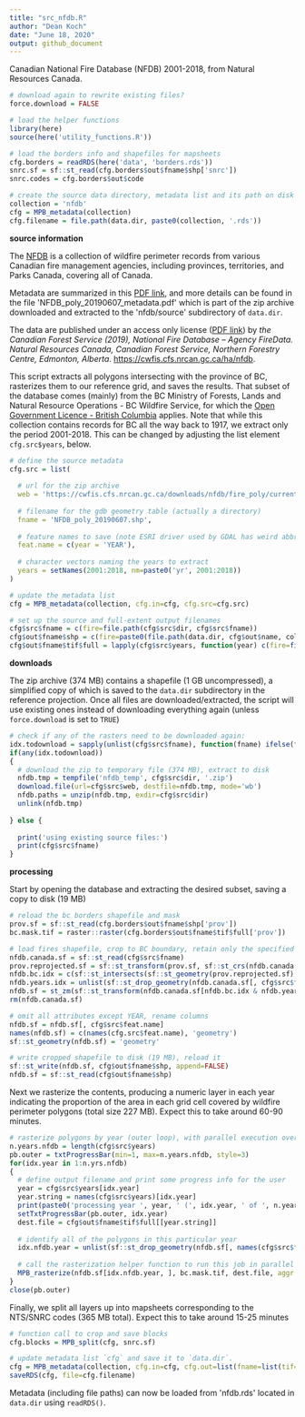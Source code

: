 ```yaml
---
title: "src_nfdb.R"
author: "Dean Koch"
date: "June 18, 2020"
output: github_document
---
```


Canadian National Fire Database (NFDB) 2001-2018, from Natural Resources Canada.




```r
# download again to rewrite existing files? 
force.download = FALSE

# load the helper functions
library(here)
source(here('utility_functions.R'))

# load the borders info and shapefiles for mapsheets
cfg.borders = readRDS(here('data', 'borders.rds'))
snrc.sf = sf::st_read(cfg.borders$out$fname$shp['snrc'])
snrc.codes = cfg.borders$out$code

# create the source data directory, metadata list and its path on disk
collection = 'nfdb'
cfg = MPB_metadata(collection)
cfg.filename = file.path(data.dir, paste0(collection, '.rds'))
```


**source information**

The <a href="https://cwfis.cfs.nrcan.gc.ca/ha/nfdb">NFDB</a> is a collection
of wildfire perimeter records from various Canadian fire management agencies, including provinces, 
territories, and Parks Canada, covering all of Canada. 

Metadata are summarized in this 
<a href="https://cwfis.cfs.nrcan.gc.ca/downloads/nfdb/fire_poly/current_version/NFDB_poly_20190607_metadata.pdf">PDF link</a>,
and more details can be found in the file 'NFDB_poly_20190607_metadata.pdf' which is part of the zip archive downloaded and extracted 
to the 'nfdb/source' subdirectory of `data.dir`.

The data are published under an access only license
(<a href="https://cwfis.cfs.nrcan.gc.ca/downloads/nfdb/fire_poly/current_version/NFDB_EN_End-User%20Agreement.pdf">PDF link</a>)
by *the Canadian Forest Service (2019), National Fire Database – Agency FireData.
Natural Resources Canada, Canadian Forest Service, Northern Forestry Centre, Edmonton, Alberta*.
<a href="https://cwfis.cfs.nrcan.gc.ca/ha/nfdb">https://cwfis.cfs.nrcan.gc.ca/ha/nfdb</a>.
 
This script extracts all polygons intersecting with the province of BC, rasterizes them to our reference grid, and 
saves the results. That subset of the database comes (mainly) from the BC Ministry of Forests, Lands and Natural Resource 
Operations - BC Wildfire Service, for which the
<a href="https://www2.gov.bc.ca/gov/content/data/open-data/open-government-licence-bc" target="_blank">Open Government Licence - British Columbia</a>
applies. Note that while this collection contains records for BC all the way back to 1917, we extract only the period 2001-2018. This can be changed 
by adjusting the list element `cfg.src$years`, below.



```r
# define the source metadata
cfg.src = list(
  
  # url for the zip archive
  web = 'https://cwfis.cfs.nrcan.gc.ca/downloads/nfdb/fire_poly/current_version/NFDB_poly.zip',
  
  # filename for the gdb geometry table (actually a directory) 
  fname = 'NFDB_poly_20190607.shp',
  
  # feature names to save (note ESRI driver used by GDAL has weird abbreviation behaviour)
  feat.name = c(year = 'YEAR'),
  
  # character vectors naming the years to extract
  years = setNames(2001:2018, nm=paste0('yr', 2001:2018))
)
```

```r
# update the metadata list
cfg = MPB_metadata(collection, cfg.in=cfg, cfg.src=cfg.src)

# set up the source and full-extent output filenames
cfg$src$fname = c(fire=file.path(cfg$src$dir, cfg$src$fname))
cfg$out$fname$shp = c(fire=paste0(file.path(data.dir, cfg$out$name, collection), '_std.shp'))
cfg$out$fname$tif$full = lapply(cfg$src$years, function(year) c(fire=file.path(data.dir, cfg$out$name, year, paste0('nfdb_std_', year, '.tif'))))
```

**downloads**

The zip archive (374 MB) contains a shapefile (1 GB uncompressed), a simplified copy of which is saved to the `data.dir` subdirectory in the 
reference projection. Once all files are downloaded/extracted, the script will use existing ones instead of downloading everything again 
(unless `force.download` is set to `TRUE`) 


```r
# check if any of the rasters need to be downloaded again:
idx.todownload = sapply(unlist(cfg$src$fname), function(fname) ifelse(force.download, TRUE, !file.exists(fname)))
if(any(idx.todownload))
{
  # download the zip to temporary file (374 MB), extract to disk
  nfdb.tmp = tempfile('nfdb_temp', cfg$src$dir, '.zip')
  download.file(url=cfg$src$web, destfile=nfdb.tmp, mode='wb')
  nfdb.paths = unzip(nfdb.tmp, exdir=cfg$src$dir)
  unlink(nfdb.tmp) 
  
} else {
  
  print('using existing source files:') 
  print(cfg$src$fname)
}
```


**processing**

Start by opening the database and extracting the desired subset, saving a copy to disk (19 MB)


```r
# reload the bc borders shapefile and mask
prov.sf = sf::st_read(cfg.borders$out$fname$shp['prov'])
bc.mask.tif = raster::raster(cfg.borders$out$fname$tif$full['prov'])

# load fires shapefile, crop to BC boundary, retain only the specified years, drop 'Z' dimension
nfdb.canada.sf = sf::st_read(cfg$src$fname)
prov.reprojected.sf = sf::st_transform(prov.sf, sf::st_crs(nfdb.canada.sf))
nfdb.bc.idx = c(sf::st_intersects(sf::st_geometry(prov.reprojected.sf), sf::st_geometry(nfdb.canada.sf), sparse=FALSE))
nfdb.years.idx = unlist(sf::st_drop_geometry(nfdb.canada.sf[, cfg$src$feat.name])) %in% 2001:2018
nfdb.sf = st_zm(sf::st_transform(nfdb.canada.sf[nfdb.bc.idx & nfdb.years.idx, ], sf::st_crs(prov.sf)), drop=TRUE, what='ZM')
rm(nfdb.canada.sf)

# omit all attributes except YEAR, rename columns
nfdb.sf = nfdb.sf[, cfg$src$feat.name]
names(nfdb.sf) = c(names(cfg.src$feat.name), 'geometry')
sf::st_geometry(nfdb.sf) = 'geometry'

# write cropped shapefile to disk (19 MB), reload it
sf::st_write(nfdb.sf, cfg$out$fname$shp, append=FALSE)
nfdb.sf = sf::st_read(cfg$out$fname$shp)
```

Next we rasterize the contents, producing a numeric layer in each year indicating 
the proportion of the area in each grid cell covered by wildfire perimeter polygons (total size 227 MB).
Expect this to take around 60-90 minutes.




```r
# rasterize polygons by year (outer loop), with parallel execution over SNRC blocks
n.years.nfdb = length(cfg$src$years)
pb.outer = txtProgressBar(min=1, max=n.years.nfdb, style=3)
for(idx.year in 1:n.yrs.nfdb)
{
  # define output filename and print some progress info for the user 
  year = cfg$src$years[idx.year]
  year.string = names(cfg$src$years)[idx.year]
  print(paste0('processing year ', year, ' (', idx.year, ' of ', n.years.nfdb, ')'))
  setTxtProgressBar(pb.outer, idx.year)
  dest.file = cfg$out$fname$tif$full[[year.string]]
  
  # identify all of the polygons in this particular year
  idx.nfdb.year = unlist(sf::st_drop_geometry(nfdb.sf[, names(cfg$src$feat.name)])) == year
  
  # call the rasterization helper function to run this job in parallel
  MPB_rasterize(nfdb.sf[idx.nfdb.year, ], bc.mask.tif, dest.file, aggr.factor=10, blocks.sf=snrc.sf, n.cores)
}
close(pb.outer)
```

Finally, we split all layers up into mapsheets corresponding to the NTS/SNRC codes (365 MB total). Expect this to take around 15-25 minutes


```r
# function call to crop and save blocks
cfg.blocks = MPB_split(cfg, snrc.sf)

# update metadata list `cfg` and save it to `data.dir`.
cfg = MPB_metadata(collection, cfg.in=cfg, cfg.out=list(fname=list(tif=list(block=cfg.blocks))))
saveRDS(cfg, file=cfg.filename)
```

Metadata (including file paths) can now be loaded from 'nfdb.rds' located in `data.dir` using `readRDS()`.



